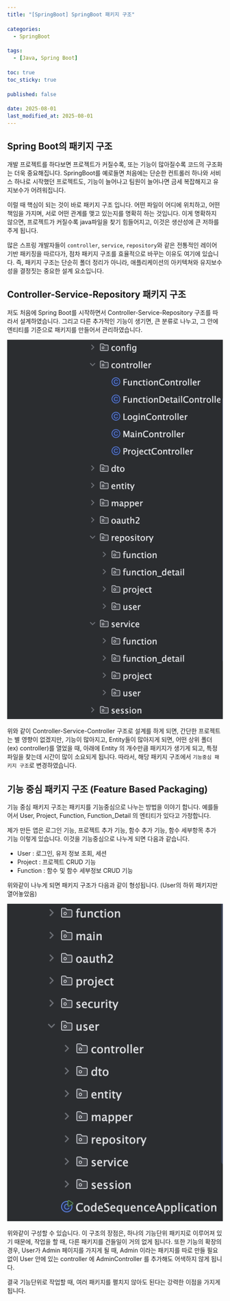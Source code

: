 ```yaml
---
title: "[SpringBoot] SpringBoot 패키지 구조"

categories:
  - SpringBoot
  
tags:
  - [Java, Spring Boot]

toc: true
toc_sticky: true

published: false

date: 2025-08-01
last_modified_at: 2025-08-01
---
```

## Spring Boot의 패키지 구조

개발 프로젝트를 하다보면 프로젝트가 커질수록, 또는 기능이 많아질수록 코드의 구조화는 더욱 중요해집니다. SpringBoot를 예로들면 처음에는 단순한 컨트롤러 하나와 서비스 하나로 시작했던 프로젝트도, 기능이 늘어나고 팀원이 늘어나면 금세 복잡해지고 유지보수가 어려워집니다.

이럴 때 핵심이 되는 것이 바로 패키지 구조 입니다. 어떤 파일이 어디에 위치하고, 어떤 책임을 가지며, 서로 어떤 관계를 맺고 있는지를 명확히 하는 것입니다. 이게 명확하지 않으면, 프로젝트가 커질수록 java파일을 찾기 힘들어지고, 이것은 생산성에 큰 저하를 주게 됩니다.

많은 스프링 개발자들이 `controller`, `service`, `repository`와 같은 전통적인 레이어 기반 패키징을 따르다가, 점차 패키지 구조를 효율적으로 바꾸는 이유도 여기에 있습니다. 즉, 패키지 구조는 단순히 폴더 정리가 아니라, 애플리케이션의 아키텍쳐와 유지보수성을 결정짓는 중요한 설계 요소입니다.

## Controller-Service-Repository 패키지 구조

저도 처음에 Spring Boot를 시작하면서 Controller-Service-Repository 구조를 따라서 설계하였습니다. 그리고 다른 추가적인 기능이 생기면, 큰 분류로 나누고, 그 안에 엔티티를 기준으로 패키지를 만들어서 관리하였습니다.

![](/images/Pasted%20image%2020250801165714.png)

위와 같이 Controller-Service-Controller 구조로 설계를 하게 되면, 간단한 프로젝트는 별 영향이 없겠지만, 기능이 많아지고, Entity들이 많아지게 되면, 어떤 상위 폴더 (ex) controller)를 열었을 때, 아래에 Entity 의 개수만큼 패키지가 생기게 되고, 특정 파일을 찾는데 시간이 많이 소요되게 됩니다. 따라서, 해당 패키지 구조에서 `기능중심 패키지 구조`로 변경하였습니다.

## 기능 중심 패키지 구조 (Feature Based Packaging)

기능 중심 패키지 구조는 패키지를 기능중심으로 나누는 방법을 이야기 합니다. 예를들어서 User, Project, Function, Function_Detail 의 엔티티가 있다고 가정합니다. 

제가 만든 앱은 로그인 기능, 프로젝트 추가 기능, 함수 추가 기능, 함수 세부항목 추가 기능 이렇게 있습니다. 이것을 기능중심으로 나누게 되면 다음과 같습니다.

- User : 로그인, 유저 정보 조회, 세션 
- Project : 프로젝트 CRUD 기능
- Function : 함수 및 함수 세부정보 CRUD 기능

위와같이 나누게 되면 패키지 구조가 다음과 같이 형성됩니다. (User의 하위 패키지만 열어놓았음)

![](/images/Pasted%20image%2020250801170558.png)

위와같이 구성할 수 있습니다. 이 구조의 장점은, 하나의 기능단위 패키지로 이루어져 있기 때문에, 작업을 할 때, 다른 패키지를 건들일이 거의 없게 됩니다. 또한 기능의 확장의 경우, User가 Admin 페이지를 가지게 될 때, Admin 이라는 패키지를 따로 만들 필요 없이 User 안에 있는 controller 에 AdminController 를 추가해도 어색하지 않게 됩니다.

결국 기능단위로 작업할 때, 여러 패키지를 펼치지 않아도 된다는 강력한 이점을 가지게 됩니다.

